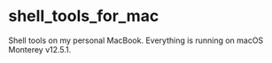 # shell_tools_for_mac
Shell tools on my personal MacBook. 
Everything is running on macOS Monterey v12.5.1.
